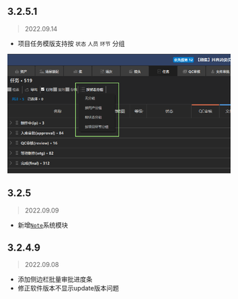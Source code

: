 
## 3.2.5.1
> 2022.09.14
- 项目任务模版支持按 `状态` `人员` `环节` 分组

![](images/project/task/task_group_by.png)

## 3.2.5
> 2022.09.09
- 新增[`Note`](desktop/module/note.md)系统模块

## 3.2.4.9
> 2022.09.08
- 添加侧边栏批量审批进度条
- 修正软件版本不显示update版本问题